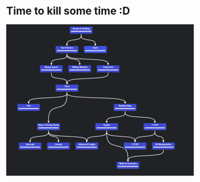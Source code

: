 # Time to kill some time :D

![alt text](https://github.com/nathanaelleo/LeetCode/blob/main/Screenshot%202024-07-16%20001219.png)
